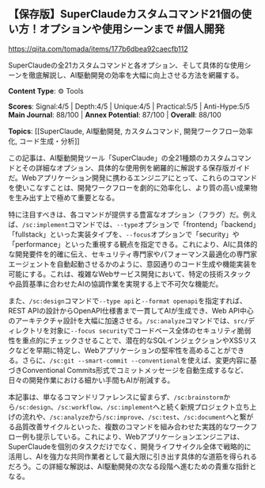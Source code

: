 ## 【保存版】SuperClaudeカスタムコマンド21個の使い方！オプションや使用シーンまで #個人開発

https://qiita.com/tomada/items/177b6dbea92caecfb112

SuperClaudeの全21カスタムコマンドと各オプション、そして具体的な使用シーンを徹底解説し、AI駆動開発の効率を大幅に向上させる方法を網羅する。

**Content Type**: ⚙️ Tools

**Scores**: Signal:4/5 | Depth:4/5 | Unique:4/5 | Practical:5/5 | Anti-Hype:5/5
**Main Journal**: 88/100 | **Annex Potential**: 87/100 | **Overall**: 88/100

**Topics**: [[SuperClaude, AI駆動開発, カスタムコマンド, 開発ワークフロー効率化, コード生成・分析]]

この記事は、AI駆動開発ツール「SuperClaude」の全21種類のカスタムコマンドとその詳細なオプション、具体的な使用例を網羅的に解説する保存版ガイドだ。Webアプリケーション開発に携わるエンジニアにとって、これらのコマンドを使いこなすことは、開発ワークフローを劇的に効率化し、より質の高い成果物を生み出す上で極めて重要となる。

特に注目すべきは、各コマンドが提供する豊富なオプション（フラグ）だ。例えば、`/sc:implement`コマンドでは、`--type`オプションで「frontend」「backend」「fullstack」といった実装タイプを、`--focus`オプションで「security」や「performance」といった重視する観点を指定できる。これにより、AIに具体的な開発要件を的確に伝え、セキュリティ専門家やパフォーマンス最適化の専門家エージェントを自動起動させるかのように、意図通りのコード生成や機能実装を可能にする。これは、複雑なWebサービス開発において、特定の技術スタックや品質基準に合わせたAIの協調作業を実現する上で不可欠な機能だ。

また、`/sc:design`コマンドで`--type api`と`--format openapi`を指定すれば、REST APIの設計からOpenAPI仕様書まで一貫してAIが生成でき、Web API中心のアーキテクチャ設計を大幅に加速させる。`/sc:analyze`コマンドでは、`src/`ディレクトリを対象に`--focus security`でコードベース全体のセキュリティ脆弱性を重点的にチェックさせることで、潜在的なSQLインジェクションやXSSリスクなどを早期に特定し、Webアプリケーションの堅牢性を高めることができる。さらに、`/sc:git --smart-commit --conventional`を使えば、変更内容に基づきConventional Commits形式でコミットメッセージを自動生成するなど、日々の開発作業における細かい手間もAIが削減する。

本記事は、単なるコマンドリファレンスに留まらず、`/sc:brainstorm`から`/sc:design`、`/sc:workflow`、`/sc:implement`へと続く新規プロジェクト立ち上げの流れや、`/sc:analyze`から`/sc:improve`、`/sc:test`、`/sc:document`へと繋がる品質改善サイクルといった、複数のコマンドを組み合わせた実践的なワークフロー例も提示している。これにより、Webアプリケーションエンジニアは、SuperClaudeを個別のタスクだけでなく、開発ライフサイクル全体で戦略的に活用し、AIを強力な共同作業者として最大限に引き出す具体的な道筋を得られるだろう。この詳細な解説は、AI駆動開発の次なる段階へ進むための貴重な指針となる。